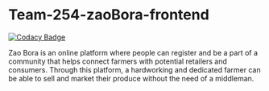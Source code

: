 # Team-254-zaoBora-frontend

[![Codacy Badge](https://api.codacy.com/project/badge/Grade/6aa56ee3c9c74cf1a90333c21bc7f3a6)](https://app.codacy.com/gh/BuildForSDGCohort2/Team-254-zaoBora-frontend?utm_source=github.com&utm_medium=referral&utm_content=BuildForSDGCohort2/Team-254-zaoBora-frontend&utm_campaign=Badge_Grade_Settings)

Zao Bora is an online platform where people can register and be a part of a community that helps connect farmers with potential retailers and consumers. Through this platform, a hardworking and dedicated farmer can be able to sell and market their produce without the need of a middleman.
